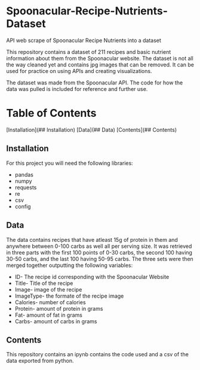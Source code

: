 # Spoonacular-Recipe-Nutrients-Dataset
API web scrape of Spoonacular Recipe Nutrients into a dataset


This repository contains a dataset of 211 recipes and basic nutrient information about them from the Spoonacular website. The dataset is not all the way cleaned yet and contains jpg images that can be removed. It can be used for practice on using APIs and creating visualizations.

The dataset was made from the Spoonacular API. The code for how the data was pulled is included for reference and further use. 


# Table of Contents
[Installation](## Installation)
[Data](## Data)
[Contents](## Contents)


## Installation
For this project you will need the following libraries:
* pandas
* numpy
* requests
* re
* csv 
* config

## Data
The data contains recipes that have atleast 15g of protein in them and anywhere between 0-100 carbs as well  all per serving size. It was retrieved in three parts with the first 100 points of 0-30 carbs, the second 100 having 30-50 carbs, and the last 100 having 50-95 carbs. The three sets were then merged together outputting the following variables:

* ID- The recipe id corresponding with the Spoonacular Website
* Title- Title of the recipe
* Image- image of the recipe
* ImageType- the formate of the recipe image
* Calories- number of calories
* Protein- amount of protein in grams
* Fat- amount of fat in grams
* Carbs- amount of carbs in grams

## Contents 
This repository contains an ipynb contains the code used and a csv of the data exported from python.

